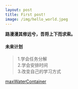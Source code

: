```yaml
---
layout: post
title: First post!
image: /img/hello_world.jpeg
---
```

**路漫漫其修远兮，吾将上下而求索。**  
#### 未来计划
>1.学会任务分解  
>2.学会安排时间  
>3.改变自己的学习方式  

[maxWaterContainer][maxWater]

[maxWater]: "../leetcode/移动零238/"


